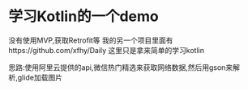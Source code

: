 # 学习Kotlin的一个demo

没有使用MVP,获取Retrofit等  我的另一个项目里面有https://github.com/xfhy/Daily
这里只是拿来简单的学习kotlin

思路:使用阿里云提供的api,微信热门精选来获取网络数据,然后用gson来解析,glide加载图片
